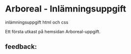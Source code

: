 # Arboreal - Inlämningsuppgift
inlämningsuppgift html och css

Ett första utkast på hemsidan Arboreal-uppgift.

## feedback:
